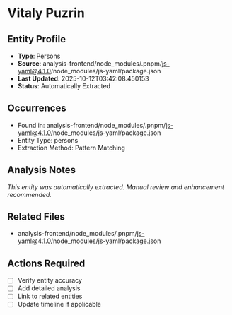 # Vitaly Puzrin

## Entity Profile
- **Type**: Persons
- **Source**: analysis-frontend/node_modules/.pnpm/js-yaml@4.1.0/node_modules/js-yaml/package.json
- **Last Updated**: 2025-10-12T03:42:08.450153
- **Status**: Automatically Extracted

## Occurrences
- Found in: analysis-frontend/node_modules/.pnpm/js-yaml@4.1.0/node_modules/js-yaml/package.json
- Entity Type: persons
- Extraction Method: Pattern Matching

## Analysis Notes
*This entity was automatically extracted. Manual review and enhancement recommended.*

## Related Files
- analysis-frontend/node_modules/.pnpm/js-yaml@4.1.0/node_modules/js-yaml/package.json

## Actions Required
- [ ] Verify entity accuracy
- [ ] Add detailed analysis
- [ ] Link to related entities
- [ ] Update timeline if applicable
